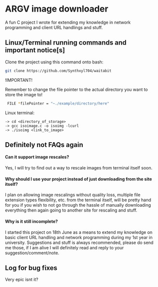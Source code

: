 
# ARGV image downloader
A fun C project I wrote for extending my knowledge in network programming and client URL handlings and stuff.


## Linux/Terminal running commands and important notice[s]

Clone the project using this command onto bash:

```bash
git clone https://github.com/Synthxyl704/waitabit
```

!IMPORTANT!

Remember to change the file pointer to the actual directory you want to store the image to!

```bash
 FILE *filePointer = "~./example/directory/here"
 ```

Linux terminal:
```
-> cd <directory_of_storage>
-> gcc isoimage.c -o isoimg -lcurl
-> ./isoimg <link_to_image>
```

## Definitely not FAQs again

#### Can it support image rescales?

Yes, I will try to find out a way to rescale images from terminal itself soon.

#### Why should I use your project instead of just downloading from the site itself?

I plan on allowing image rescalings without quality loss, multiple file extension types flexibility, etc. from the terminal itself, will be pretty hand for you if you wish to not go through the hassle of manually downloading everything then again going to another site for rescaling and stuff.

#### Why is it still incomplete?

I started this project on 18th June as a means to extend my knowledge on basic client URL handling and network programming during my 1st year in university.
Suggestions and stuff is always recommended, please do send me those, if I am alive I will definitely read and reply to your suggestion/comment/note.

## Log for bug fixes

Very epic isnt it?

